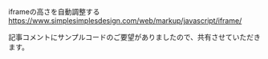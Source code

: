 iframeの高さを自動調整する
https://www.simplesimplesdesign.com/web/markup/javascript/iframe/

記事コメントにサンプルコードのご要望がありましたので、共有させていただきます。
